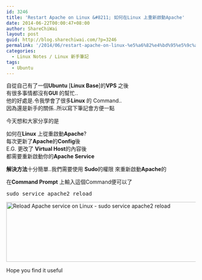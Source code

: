 ```yaml
---
id: 3246
title: 'Restart Apache on Linux &#8211; 如何在Linux 上重新啟動Apache'
date: 2014-06-22T00:00:47+08:00
author: ShareChiWai
layout: post
guid: http://blog.sharechiwai.com/?p=3246
permalink: '/2014/06/restart-apache-on-linux-%e5%a6%82%e4%bd%95%e5%9c%a8linux-%e4%b8%8a%e9%87%8d%e6%96%b0%e5%95%9f%e5%8b%95apache/'
categories:
  - Linux Notes / Linux 新手筆記
tags:
  - Ubuntu
---
```

自從自己有了一個**Ubuntu** [**Linux Base**]的**VPS** 之後  
有很多事情都沒有**GUI** 的幫忙..  
他的好處是.令我學會了很多**Linux** 的 Command..  
因為還是新手的關係..所以寫下筆記會方便一點

今天想和大家分享的是

如何在**Linux** 上從重啟動**Apache**?  
每次更新了**Apache**的**Config**後  
E.G. 更改了 **Virtual Host**的內容後  
都需要重新啟動你的**Apache Service**

**解決方法**十分簡單..我們需要使用 **Sudo**的權限 來重新啟動**Apache**的

在**Command Prompt** 上輸入這個Command便可以了

<pre>sudo service apache2 reload
</pre>

<img class="alignnone" src="https://i2.wp.com/farm4.static.flickr.com/3898/14605213430_6aa48f0208_z.jpg?resize=625%2C159" alt="Reload Apache service on Linux - sudo service apache2 reload" width="625" height="159" data-recalc-dims="1" /> 

Hope you find it useful
